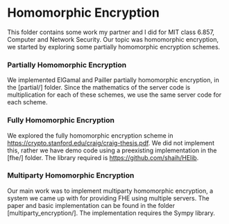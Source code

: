 # Homomorphic Encryption

This folder contains some work my partner and I did for MIT class 6.857, Computer and Network Security. Our topic was homomorphic encryption, we started by exploring some partially homomorphic encryption schemes. 

### Partially Homomorphic Encryption

We implemented ElGamal and Pailler partially homomorphic encryption, in the [partial/] folder. Since the mathematics of the server code is multiplication for each of these schemes, we use the same server code for each scheme. 

### Fully Homomorphic Encryption

We explored the fully homomorphic encryption scheme in https://crypto.stanford.edu/craig/craig-thesis.pdf. We did not implement this, rather we have demo code using a preexisting implementation in the [fhe/] folder. The library required is https://github.com/shaih/HElib.

### Multiparty Homomorphic Encryption

Our main work was to implement multiparty homomorphic encryption, a system we came up with for providing FHE using multiple servers. The paper and basic implementation can be found in the folder [multiparty_encryption/]. The implementation requires the Sympy library.